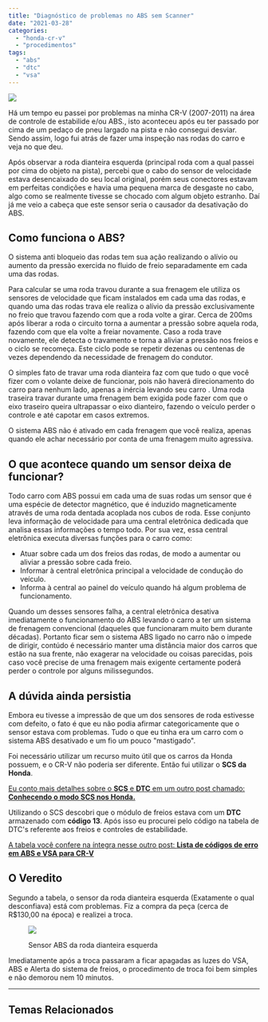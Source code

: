 ```yaml
---
title: "Diagnóstico de problemas no ABS sem Scanner"
date: "2021-03-28"
categories: 
  - "honda-cr-v"
  - "procedimentos"
tags: 
  - "abs"
  - "dtc"
  - "vsa"
---
```


![](https://garagemdomadeira.com/wp-content/uploads/2021/03/header_abs.jpg?w=1024)

Há um tempo eu passei por problemas na minha CR-V (2007-2011) na área de controle de estabilide e/ou ABS., isto aconteceu após eu ter passado por cima de um pedaço de pneu largado na pista e não consegui desviar. Sendo assim, logo fui atrás de fazer uma inspeção nas rodas do carro e veja no que deu.

<!--more-->

Após observar a roda dianteira esquerda (principal roda com a qual passei por cima do objeto na pista), percebi que o cabo do sensor de velocidade estava desencaixado do seu local original, porém seus conectores estavam em perfeitas condições e havia uma pequena marca de desgaste no cabo, algo como se realmente tivesse se chocado com algum objeto estranho. Daí já me veio a cabeça que este sensor seria o causador da desativação do ABS.

## Como funciona o ABS?

O sistema anti bloqueio das rodas tem sua ação realizando o alívio ou aumento da pressão exercida no fluido de freio separadamente em cada uma das rodas.

Para calcular se uma roda travou durante a sua frenagem ele utiliza os sensores de velocidade que ficam instalados em cada uma das rodas, e quando uma das rodas trava ele realiza o alívio da pressão exclusivamente no freio que travou fazendo com que a roda volte a girar. Cerca de 200ms após liberar a roda o circuito torna a aumentar a pressão sobre aquela roda, fazendo com que ela volte a freiar novamente. Caso a roda trave novamente, ele detecta o travamento e torna a aliviar a pressão nos freios e o ciclo se recomeça. Este ciclo pode se repetir dezenas ou centenas de vezes dependendo da necessidade de frenagem do condutor.

O simples fato de travar uma roda dianteira faz com que tudo o que você fizer com o volante deixe de funcionar, pois não haverá direcionamento do carro para nenhum lado, apenas a inércia levando seu carro . Uma roda traseira travar durante uma frenagem bem exigida pode fazer com que o eixo traseiro queira ultrapassar o eixo dianteiro, fazendo o veículo perder o controle e até capotar em casos extremos.

O sistema ABS não é ativado em cada frenagem que você realiza, apenas quando ele achar necessário por conta de uma frenagem muito agressiva.

## O que acontece quando um sensor deixa de funcionar?

Todo carro com ABS possui em cada uma de suas rodas um sensor que é uma espécie de detector magnético, que é induzido magneticamente através de uma roda dentada acoplada nos cubos de roda. Esse conjunto leva informação de velocidade para uma central eletrônica dedicada que analisa essas informações o tempo todo. Por sua vez, essa central eletrônica executa diversas funções para o carro como:

- Atuar sobre cada um dos freios das rodas, de modo a aumentar ou aliviar a pressão sobre cada freio.
- Informar à central eletrônica principal a velocidade de condução do veículo.
- Informa à central ao painel do veículo quando há algum problema de funcionamento.

Quando um desses sensores falha, a central eletrônica desativa imediatamente o funcionamento do ABS levando o carro a ter um sistema de frenagem convencional (daqueles que funcionaram muito bem durante décadas). Portanto ficar sem o sistema ABS ligado no carro não o impede de dirigir, contúdo é necessário manter uma distância maior dos carros que estão na sua frente, não exagerar na velocidade ou coisas parecidas, pois caso você precise de uma frenagem mais exigente certamente poderá perder o controle por alguns milissegundos.

## A dúvida ainda persistia

Embora eu tivesse a impressão de que um dos sensores de roda estivesse com defeito, o fato é que eu não podia afirmar categoricamente que o sensor estava com problemas. Tudo o que eu tinha era um carro com o sistema ABS desativado e um fio um pouco "mastigado".

Foi necessário utilizar um recurso muito útil que os carros da Honda possuem, e o CR-V não poderia ser diferente. Então fui utilizar o **SCS da Honda**.

[Eu conto mais detalhes sobre o **SCS** e **DTC** em um outro post chamado: **Conhecendo o modo SCS nos Honda.**](https://garagemdomadeira.com/2021/03/28/conhecendo-o-modo-scs-nos-honda/)

Utilizando o SCS descobri que o módulo de freios estava com um **DTC** armazenado com **código 13**. Após isso eu procurei pelo código na tabela de DTC's referente aos freios e controles de estabilidade.

[A tabela você confere na íntegra nesse outro post: **Lista de códigos de erro em ABS e VSA para CR-V**](https://garagemdomadeira.com/2021/03/28/lista-de-codigos-de-erro-em-abs-e-vsa-para-cr-v/)

## O Veredito

Segundo a tabela, o sensor da roda dianteira esquerda (Exatamente o qual desconfiava) está com problemas. Fiz a compra da peça (cerca de R$130,00 na época) e realizei a troca.

<figure>

![](https://garagemdomadeira.com/wp-content/uploads/2021/04/sensor_abs.jpg?w=720)

<figcaption>

Sensor ABS da roda dianteira esquerda

</figcaption>

</figure>

Imediatamente após a troca passaram a ficar apagadas as luzes do VSA, ABS e Alerta do sistema de freios, o procedimento de troca foi bem simples e não demorou nem 10 minutos.

* * *

## Temas Relacionados
